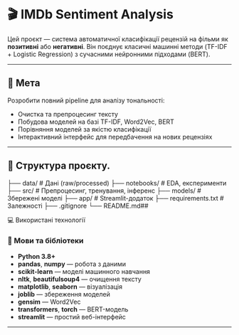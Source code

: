 # 🎬 IMDb Sentiment Analysis

Цей проєкт — система автоматичної класифікації рецензій на фільми як **позитивні** або **негативні**. Він поєднує класичні машинні методи (TF-IDF + Logistic Regression) з сучасними нейронними підходами (BERT).

---

## 🧠 Мета

Розробити повний pipeline для аналізу тональності:
- Очистка та препроцесинг тексту
- Побудова моделей на базі TF-IDF, Word2Vec, BERT
- Порівняння моделей за якістю класифікації
- Інтерактивний інтерфейс для передбачення на нових рецензіях

---

## 📁 Структура проєкту.
├── data/ # Дані (raw/processed)
├── notebooks/ # EDA, експерименти
├── src/ # Препроцесинг, тренування, інференс
├── models/ # Збережені моделі
├── app/ # Streamlit-додаток
├── requirements.txt # Залежності
├── .gitignore
└── README.md## 

💻 Використані технології

### 🧰 Мови та бібліотеки
- **Python 3.8+**
- **pandas**, **numpy** — робота з даними
- **scikit-learn** — моделі машинного навчання
- **nltk**, **beautifulsoup4** — очищення тексту
- **matplotlib**, **seaborn** — візуалізація
- **joblib** — збереження моделей
- **gensim** — Word2Vec
- **transformers**, **torch** — BERT-модель
- **streamlit** — простий веб-інтерфейс

---
